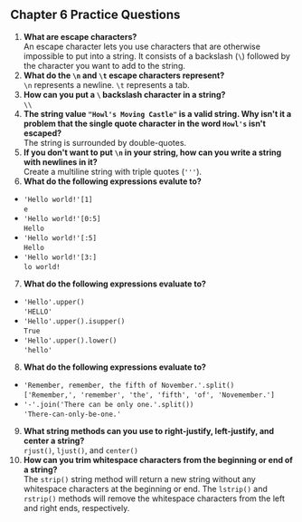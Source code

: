 ## Chapter 6 Practice Questions

1. **What are escape characters?**  
  An escape character lets you use characters that are otherwise impossible to put into a string. It consists of a backslash (`\`) followed by the character you want to add to the string.
2. **What do the `\n` and `\t` escape characters represent?**  
  `\n` represents a newline. `\t` represents a tab.
3. **How can you put a `\` backslash character in a string?**  
  `\\`
4. **The string value `"Howl's Moving Castle"` is a valid string. Why isn't it a problem that the single quote character in the word `Howl's` isn't escaped?**  
  The string is surrounded by double-quotes.
5. **If you don't want to put `\n` in your string, how can you write a string with newlines in it?**  
  Create a multiline string with triple quotes (`'''`).
6. **What do the following expressions evalute to?**
  * `'Hello world!'[1]`  
    `e`
  * `'Hello world!'[0:5]`  
    `Hello`
  * `'Hello world!'[:5]`  
    `Hello`
  * `'Hello world!'[3:]`  
    `lo world!`
7. **What do the following expressions evaluate to?**
  * `'Hello'.upper()`  
    `'HELLO'`
  * `'Hello'.upper().isupper()`  
    `True`
  * `'Hello'.upper().lower()`  
    `'hello'`
8. **What do the following expressions evaluate to?**
  * `'Remember, remember, the fifth of November.'.split()`  
    `['Remember,', 'remember', 'the', 'fifth', 'of', 'Novemember.']`
  * `'-'.join('There can be only one.'.split())`  
    `'There-can-only-be-one.'`
9. **What string methods can you use to right-justify, left-justify, and center a string?**  
  `rjust()`, `ljust()`, and `center()`
10. **How can you trim whitespace characters from the beginning or end of a string?**  
  The `strip()` string method will return a new string without any whitespace characters at the beginning or end. The `lstrip()` and `rstrip()` methods will remove the whitespace characters from the left and right ends, respectively.
